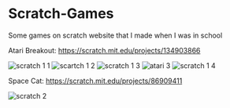 # Scratch-Games
Some games on scratch website that I made when I was in school

Atari Breakout:
https://scratch.mit.edu/projects/134903866

![scratch 1 1](https://user-images.githubusercontent.com/71594504/97096174-8e9d1080-1668-11eb-980c-a53b6e4b739f.PNG)
![scartch 1 2](https://user-images.githubusercontent.com/71594504/97096175-8fce3d80-1668-11eb-950a-3867c8ab860f.PNG)
![scratch 1 3](https://user-images.githubusercontent.com/71594504/97096176-90ff6a80-1668-11eb-9fab-0051725d5324.PNG)
![atari 3](https://user-images.githubusercontent.com/71594504/97428839-d9dc4b00-1916-11eb-9353-147c2ff632c2.PNG)
![scratch 1 4](https://user-images.githubusercontent.com/71594504/97096224-403c4180-1669-11eb-87d4-600d35346edf.PNG)


Space Cat:
https://scratch.mit.edu/projects/86909411

![scratch 2](https://user-images.githubusercontent.com/71594504/97096229-4a5e4000-1669-11eb-92e4-cf16d94135a7.PNG)

